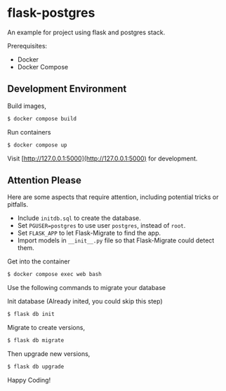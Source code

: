 # flask-postgres

An example for project using flask and postgres stack.

Prerequisites:
* Docker
* Docker Compose


## Development Environment

Build images,
```bash
$ docker compose build
```

Run containers
```bash
$ docker compose up
```

Visit [http://127.0.0.1:5000](http://127.0.0.1:5000) for development.


## Attention Please

Here are some aspects that require attention, including potential tricks or pitfalls.

* Include `initdb.sql` to create the database.
* Set `PGUSER=postgres` to use user `postgres`, instead of `root`.
* Set `FLASK_APP` to let Flask-Migrate to find the app.
* Import models in `__init__.py` file so that Flask-Migrate could detect them.

Get into the container
```bash
$ docker compose exec web bash
```

Use the following commands to migrate your database

Init database (Already inited, you could skip this step)
```bash
$ flask db init
```

Migrate to create versions,
```bash
$ flask db migrate
```

Then upgrade new versions,
```bash
$ flask db upgrade
```

Happy Coding!
